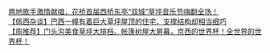   
[两地歌手激情献唱，花桥首届西桥东亭“双城”草坪音乐节嗨翻全场！](http://www.dianyue.me/archives/265/b8f0o1d54em9mkdq/)  
[【佩西杂谈】巴西一幢有着巨大草坪屋顶的住宅，支撑结构却相当细巧](http://www.dianyue.me/archives/026/b7w59rm2amha644a/)  
[【周推荐】门头沟美食草坪大排档、帐篷树屋大屏幕，京西的世界杯！全世界的世界杯！](http://www.dianyue.me/archives/318/h3ttiu35tfb0lonh/)